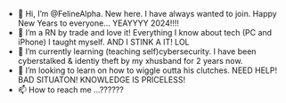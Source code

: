 - 👋 Hi, I’m @FelineAlpha. New here. I have always wanted to join. Happy New Years to everyone... YEAYYYY 2024!!!!
- 👀 I’m a RN by trade and love it! Everything I know about tech (PC and iPhone) I taught myself. AND I STINK A IT! LOL
- 🌱 I’m currently learning (teaching self)cybersecurity. I have been cyberstalked & identiy theft by my xhusband for 2 years now. 
- 💞️ I’m looking to learn on how to wiggle outta his clutches. NEED HELP! BAD SITUATON! KNOWLEDGE IS PRICELESS!
- 📫 How to reach me ...??????

<!---
FelineAlpha/FelineAlpha is a ✨ special ✨ repository because its `README.md` (this file) appears on your GitHub profile.
You can click the Preview link to take a look at your changes.
--->
